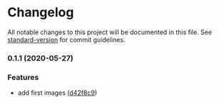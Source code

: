 # Changelog

All notable changes to this project will be documented in this file. See [standard-version](https://github.com/conventional-changelog/standard-version) for commit guidelines.

### 0.1.1 (2020-05-27)


### Features

* add first images ([d42f8c9](https://github.com/NicolaiSchmid/undraw/commit/d42f8c90b4e72cba0225f8c1669904331da2488c))
